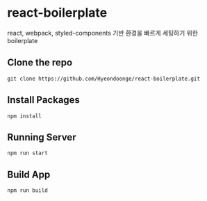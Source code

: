 # react-boilerplate

react, webpack, styled-components 기반 환경을 빠르게 세팅하기 위한 boilerplate

## Clone the repo

```
git clone https://github.com/Hyeondoonge/react-boilerplate.git
```

## Install Packages

```
npm install
```

## Running Server

```
npm run start
```

## Build App

```
npm run build
```
